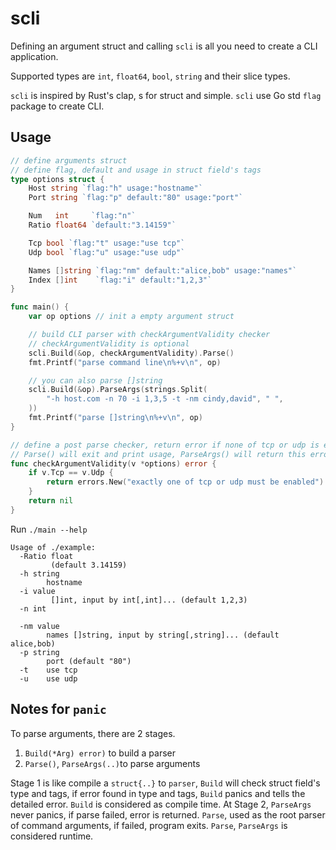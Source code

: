 # scli
Defining an argument struct and calling `scli` is all you need to create a CLI application.

Supported types are `int`, `float64`, `bool`, `string` and their slice types.

`scli` is inspired by Rust's clap, s for struct and simple. `scli` use Go std `flag` package to
create CLI.
## Usage
```go
// define arguments struct
// define flag, default and usage in struct field's tags
type options struct {
	Host string `flag:"h" usage:"hostname"`
	Port string `flag:"p" default:"80" usage:"port"`

	Num   int     `flag:"n"`
	Ratio float64 `default:"3.14159"`

	Tcp bool `flag:"t" usage:"use tcp"`
	Udp bool `flag:"u" usage:"use udp"`

	Names []string `flag:"nm" default:"alice,bob" usage:"names"`
	Index []int    `flag:"i" default:"1,2,3"`
}

func main() {
	var op options // init a empty argument struct

	// build CLI parser with checkArgumentValidity checker
	// checkArgumentValidity is optional
	scli.Build(&op, checkArgumentValidity).Parse()
	fmt.Printf("parse command line\n%+v\n", op)

	// you can also parse []string
	scli.Build(&op).ParseArgs(strings.Split(
		"-h host.com -n 70 -i 1,3,5 -t -nm cindy,david", " ",
	))
	fmt.Printf("parse []string\n%+v\n", op)
}

// define a post parse checker, return error if none of tcp or udp is enabled,
// Parse() will exit and print usage, ParseArgs() will return this error
func checkArgumentValidity(v *options) error {
	if v.Tcp == v.Udp {
		return errors.New("exactly one of tcp or udp must be enabled")
	}
	return nil
}
```

Run `./main --help`
```
Usage of ./example:
  -Ratio float
         (default 3.14159)
  -h string
        hostname
  -i value
         []int, input by int[,int]... (default 1,2,3)
  -n int
    
  -nm value
        names []string, input by string[,string]... (default alice,bob)
  -p string
        port (default "80")
  -t    use tcp
  -u    use udp
```

## Notes for `panic`
To parse arguments, there are 2 stages.
1. `Build(*Arg) error)` to build a parser
2. `Parse()`, `ParseArgs(..)`to parse arguments

Stage 1 is like compile a `struct{..}` to `parser`, `Build` will check
struct field's type and tags, if error found in type and tags,
`Build` panics and tells the detailed error. `Build` is considered
as compile time. At Stage 2, `ParseArgs` never panics, if parse
failed, error is returned. `Parse`, used as the root parser of
command arguments, if failed, program exits. `Parse`, `ParseArgs` is considered
runtime.


